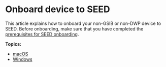 # Onboard device to SEED

This article explains how to onboard your non-GSIB or non-DWP device to SEED. Before onboarding, make sure that you have completed the [prerequisites for SEED onboarding](prerequisites-for-onboarding).

**Topics:**
- [macOS](onboard-device/mac-os)
- [Windows](onboard-device/windows)
